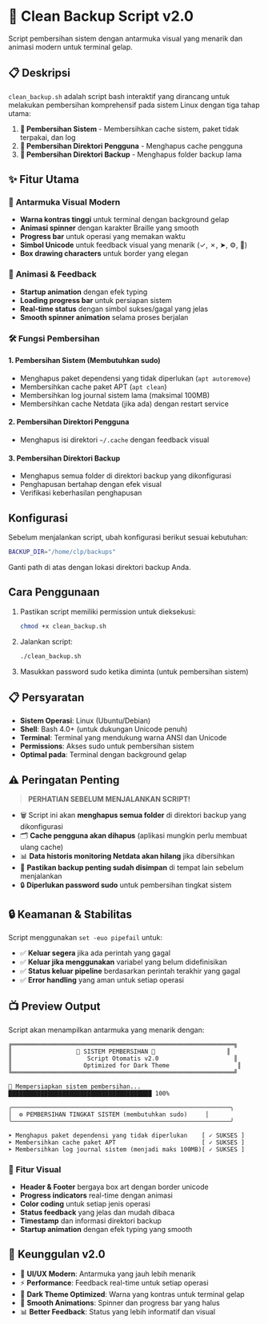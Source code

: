 # 🧹 Clean Backup Script v2.0

Script pembersihan sistem dengan antarmuka visual yang menarik dan animasi modern untuk terminal gelap.

## 📋 Deskripsi

`clean_backup.sh` adalah script bash interaktif yang dirancang untuk melakukan pembersihan komprehensif pada sistem Linux dengan tiga tahap utama:

1. **🔧 Pembersihan Sistem** - Membersihkan cache sistem, paket tidak terpakai, dan log
2. **👤 Pembersihan Direktori Pengguna** - Menghapus cache pengguna
3. **📁 Pembersihan Direktori Backup** - Menghapus folder backup lama

## ✨ Fitur Utama

### 🎨 **Antarmuka Visual Modern**
- **Warna kontras tinggi** untuk terminal dengan background gelap
- **Animasi spinner** dengan karakter Braille yang smooth
- **Progress bar** untuk operasi yang memakan waktu
- **Simbol Unicode** untuk feedback visual yang menarik (✓, ✗, ➤, ⚙, 🚀)
- **Box drawing characters** untuk border yang elegan

### 🔄 **Animasi & Feedback**
- **Startup animation** dengan efek typing
- **Loading progress bar** untuk persiapan sistem
- **Real-time status** dengan simbol sukses/gagal yang jelas
- **Smooth spinner animation** selama proses berjalan

### 🛠️ **Fungsi Pembersihan**

#### 1. Pembersihan Sistem (Membutuhkan sudo)
- Menghapus paket dependensi yang tidak diperlukan (`apt autoremove`)
- Membersihkan cache paket APT (`apt clean`)
- Membersihkan log journal sistem lama (maksimal 100MB)
- Membersihkan cache Netdata (jika ada) dengan restart service

#### 2. Pembersihan Direktori Pengguna
- Menghapus isi direktori `~/.cache` dengan feedback visual

#### 3. Pembersihan Direktori Backup
- Menghapus semua folder di direktori backup yang dikonfigurasi
- Penghapusan bertahap dengan efek visual
- Verifikasi keberhasilan penghapusan

## Konfigurasi

Sebelum menjalankan script, ubah konfigurasi berikut sesuai kebutuhan:

```bash
BACKUP_DIR="/home/clp/backups"
```

Ganti path di atas dengan lokasi direktori backup Anda.

## Cara Penggunaan

1. Pastikan script memiliki permission untuk dieksekusi:
   ```bash
   chmod +x clean_backup.sh
   ```

2. Jalankan script:
   ```bash
   ./clean_backup.sh
   ```

3. Masukkan password sudo ketika diminta (untuk pembersihan sistem)

## 📋 Persyaratan

- **Sistem Operasi**: Linux (Ubuntu/Debian)
- **Shell**: Bash 4.0+ (untuk dukungan Unicode penuh)
- **Terminal**: Terminal yang mendukung warna ANSI dan Unicode
- **Permissions**: Akses sudo untuk pembersihan sistem
- **Optimal pada**: Terminal dengan background gelap

## ⚠️ Peringatan Penting

> **PERHATIAN SEBELUM MENJALANKAN SCRIPT!**

- 🗑️ Script ini akan **menghapus semua folder** di direktori backup yang dikonfigurasi
- 🗂️ **Cache pengguna akan dihapus** (aplikasi mungkin perlu membuat ulang cache)
- 📊 **Data historis monitoring Netdata akan hilang** jika dibersihkan
- 💾 **Pastikan backup penting sudah disimpan** di tempat lain sebelum menjalankan
- 🔒 **Diperlukan password sudo** untuk pembersihan tingkat sistem

## 🔒 Keamanan & Stabilitas

Script menggunakan `set -euo pipefail` untuk:
- ✅ **Keluar segera** jika ada perintah yang gagal
- ✅ **Keluar jika menggunakan** variabel yang belum didefinisikan  
- ✅ **Status keluar pipeline** berdasarkan perintah terakhir yang gagal
- ✅ **Error handling** yang aman untuk setiap operasi

## 📺 Preview Output

Script akan menampilkan antarmuka yang menarik dengan:

```
╔══════════════════════════════════════════════════════════════╗
║                  🧹 SISTEM PEMBERSIHAN 🧹                    ║
║                     Script Otomatis v2.0                     ║
║                    Optimized for Dark Theme                   ║
╚══════════════════════════════════════════════════════════════╝

🔄 Mempersiapkan sistem pembersihan...
████████████████████████████████████████ 100%

╭─────────────────────────────────────────────────────────────╮
│  ⚙ PEMBERSIHAN TINGKAT SISTEM (membutuhkan sudo)     │
╰─────────────────────────────────────────────────────────────╯

➤ Menghapus paket dependensi yang tidak diperlukan    [ ✓ SUKSES ]
➤ Membersihkan cache paket APT                        [ ✓ SUKSES ]
➤ Membersihkan log journal sistem (menjadi maks 100MB)[ ✓ SUKSES ]
```

### 🎨 **Fitur Visual**
- **Header & Footer** bergaya box art dengan border unicode
- **Progress indicators** real-time dengan animasi
- **Color coding** untuk setiap jenis operasi
- **Status feedback** yang jelas dan mudah dibaca
- **Timestamp** dan informasi direktori backup
- **Startup animation** dengan efek typing yang smooth

## 🚀 Keunggulan v2.0

- 🎨 **UI/UX Modern**: Antarmuka yang jauh lebih menarik
- ⚡ **Performance**: Feedback real-time untuk setiap operasi  
- 🌙 **Dark Theme Optimized**: Warna yang kontras untuk terminal gelap
- 🔄 **Smooth Animations**: Spinner dan progress bar yang halus
- 📊 **Better Feedback**: Status yang lebih informatif dan visual